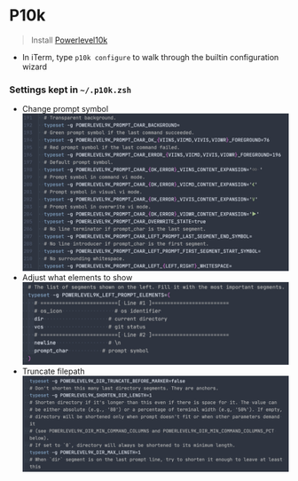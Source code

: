 # P10k

>Install [Powerlevel10k](https://github.com/romkatv/powerlevel10k)

- In iTerm, type `p10k configure` to walk through the builtin configuration wizard

### Settings kept in `~/.p10k.zsh`

- Change prompt symbol
![symbol](../assets/images/terminal/p10k:symbol.png)
- Adjust what elements to show
![elements](../assets/images/terminal/p10k:elements.png)
- Truncate filepath
![elements](../assets/images/terminal/p10k:filepath.png)
